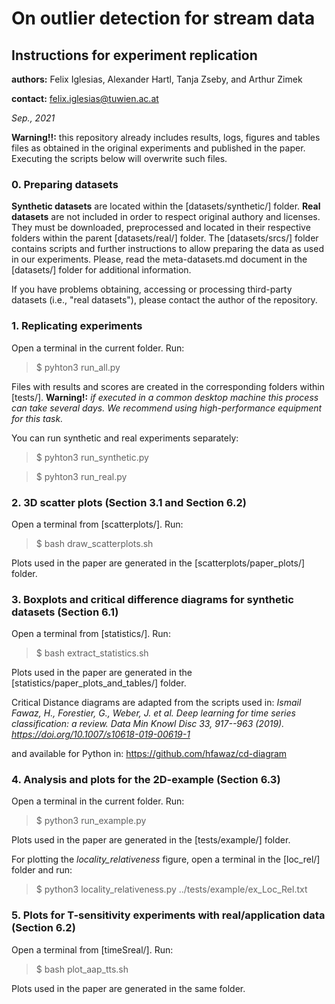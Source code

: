 # On outlier detection for stream data
## Instructions for experiment replication

**authors:** Felix Iglesias, Alexander Hartl, Tanja Zseby, and Arthur Zimek

**contact:** felix.iglesias@tuwien.ac.at

*Sep., 2021*

**Warning!!:** this repository already includes results, logs, figures and tables files as obtained in the original experiments and published in the paper. Executing the scripts below will overwrite such files.

### 0. Preparing datasets

**Synthetic datasets** are located within the [datasets/synthetic/] folder. **Real datasets** are not included in order to respect original authory and licenses. They must be downloaded, preprocessed and located in their respective folders within the parent [datasets/real/] folder. The [datasets/srcs/] folder contains scripts and further instructions to allow preparing the data as used in our experiments. Please, read the meta-datasets.md document in the [datasets/] folder for additional information.

If you have problems obtaining, accessing or processing third-party datasets (i.e., "real datasets"), please contact the author of the repository.

### 1. Replicating experiments

Open a terminal in the current folder. Run:

> $ pyhton3 run_all.py

Files with results and scores are created in the corresponding folders within [tests/]. **Warning!:** *if executed in a common desktop machine this process can take several days. We recommend using high-performance equipment for this task.*

You can run synthetic and real experiments separately:

> $ pyhton3 run_synthetic.py

> $ pyhton3 run_real.py

### 2. 3D scatter plots (Section 3.1 and Section 6.2)

Open a terminal from [scatterplots/]. Run:

> $ bash draw_scatterplots.sh

Plots used in the paper are generated in the [scatterplots/paper_plots/] folder.

### 3. Boxplots and critical difference diagrams for synthetic datasets (Section 6.1)

Open a terminal from [statistics/]. Run:

> $ bash extract_statistics.sh

Plots used in the paper are generated in the [statistics/paper_plots_and_tables/] folder.

Critical Distance diagrams are adapted from the scripts used in: *Ismail Fawaz, H., Forestier, G., Weber, J. et al. Deep learning for time series classification: a review. Data Min Knowl Disc 33, 917--963 (2019). https://doi.org/10.1007/s10618-019-00619-1*

and available for Python in: https://github.com/hfawaz/cd-diagram

### 4. Analysis and plots for the 2D-example (Section 6.3)

Open a terminal in the current folder. Run:

> $ python3 run_example.py

Plots used in the paper are generated in the [tests/example/] folder.

For plotting the *locality_relativeness* figure, open a terminal in the [loc_rel/] folder and run:

> $ python3 locality_relativeness.py ../tests/example/ex_Loc_Rel.txt

### 5. Plots for T-sensitivity experiments with real/application data (Section 6.2)

Open a terminal from [timeSreal/]. Run:

> $ bash plot_aap_tts.sh

Plots used in the paper are generated in the same folder.
